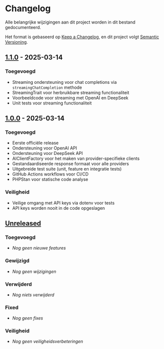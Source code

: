 # Changelog

Alle belangrijke wijzigingen aan dit project worden in dit bestand gedocumenteerd.

Het format is gebaseerd op [Keep a Changelog](https://keepachangelog.com/en/1.0.0/),
en dit project volgt [Semantic Versioning](https://semver.org/spec/v2.0.0.html).

## [1.1.0] - 2025-03-14

### Toegevoegd
- Streaming ondersteuning voor chat completions via `streamingChatCompletion` methode
- StreamingTrait voor herbruikbare streaming functionaliteit
- Voorbeeldcode voor streaming met OpenAI en DeepSeek
- Unit tests voor streaming functionaliteit

## [1.0.0] - 2025-03-14

### Toegevoegd
- Eerste officiële release
- Ondersteuning voor OpenAI API
- Ondersteuning voor DeepSeek API
- AIClientFactory voor het maken van provider-specifieke clients
- Gestandaardiseerde response formaat voor alle providers
- Uitgebreide test suite (unit, feature en integratie tests)
- GitHub Actions workflows voor CI/CD
- PHPStan voor statische code analyse

### Veiligheid
- Veilige omgang met API keys via dotenv voor tests
- API keys worden nooit in de code opgeslagen

## [Unreleased]

### Toegevoegd
- *Nog geen nieuwe features*

### Gewijzigd
- *Nog geen wijzigingen*

### Verwijderd
- *Nog niets verwijderd*

### Fixed
- *Nog geen fixes*

### Veiligheid
- *Nog geen veiligheidsverbeteringen*

[Unreleased]: https://github.com/OscarWeijman/AIClient/compare/v1.1.0...HEAD
[1.1.0]: https://github.com/OscarWeijman/AIClient/compare/v1.0.0...v1.1.0
[1.0.0]: https://github.com/OscarWeijman/AIClient/releases/tag/v1.0.0